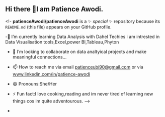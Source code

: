  ## Hi there 👋I am Patience Awodi.
<!-
**patienceAwodi/patienceAwodi** is a ✨ _special_ ✨ repository because its `README.md` (this file) appears on your GitHub profile.


 -🔭  I’m currently learning Data Analysis with Dahel Techies
    i am intrested in Data Visualisation tools,Excel,power BI,Tableau,Phyton
- 👯 I’m looking to collaborate on data analtyical projects and make meaningful connections...
- 📫 How to reach me via email patienceubi90@gmail.com or via www.linkedin.com/in/patience-awodi

- 😄 Pronouns:She/Her
- ⚡ Fun fact:I love cooking,reading and im never tired of learning new things cos im quite adventourous.
--> 
- 
